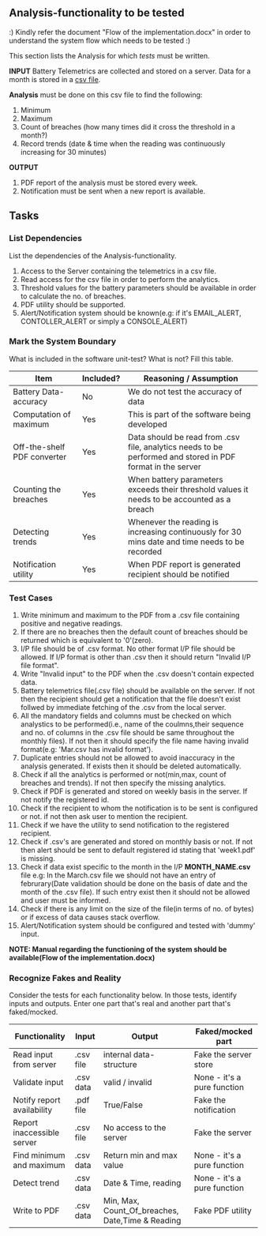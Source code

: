 ## Analysis-functionality to be tested

:) Kindly refer the document "Flow of the implementation.docx" in order to understand the system flow which needs to be tested :)

This section lists the Analysis for which _tests_ must be written.

**INPUT**
Battery Telemetrics are collected and stored on a server.
Data for a month is stored in a [csv file](https://en.wikipedia.org/wiki/Comma-separated_values).

**Analysis** must be done on this csv file to find the following:

1. Minimum
2. Maximum
3. Count of breaches (how many times did it cross the threshold in a month?)
4. Record trends (date & time when the reading was continuously increasing for 30 minutes)

**OUTPUT**
1. PDF report of the analysis must be stored every week.
2. Notification must be sent when a new report is available.

## Tasks

### List Dependencies

List the dependencies of the Analysis-functionality.

1. Access to the Server containing the telemetrics in a csv file.
2. Read access for the csv file in order to perform the analytics.
3. Threshold values for the battery parameters should be available in order to calculate the no. of breaches.
4. PDF utility should be supported.
5. Alert/Notification system should be known(e.g: if it's EMAIL_ALERT, CONTOLLER_ALERT or simply a CONSOLE_ALERT)


### Mark the System Boundary

What is included in the software unit-test? What is not? Fill this table.

| Item                      | Included?     | Reasoning / Assumption
|---------------------------|---------------|---
Battery Data-accuracy       |     No        | We do not test the accuracy of data
Computation of maximum      |     Yes       | This is part of the software being developed
Off-the-shelf PDF converter |     Yes       | Data should be read from .csv file, analytics needs to be performed and stored in PDF format in the server
Counting the breaches       |     Yes       | When battery parameters exceeds their threshold values it needs to be accounted as a breach
Detecting trends            |     Yes       | Whenever the reading is increasing continuously for 30 mins date and time needs to be recorded
Notification utility        |     Yes       | When PDF report is generated recipient should be notified

### Test Cases


1. Write minimum and maximum to the PDF from a .csv file containing positive and negative readings.
2. If there are no breaches then the default count of breaches should be returned which is equivalent to '0'(zero).
3. I/P file should be of .csv format. No other format I/P file should be allowed. If I/P format is other than .csv then it should return "Invalid I/P file format".
4. Write "Invalid input" to the PDF when the .csv doesn't contain expected data.
5. Battery telemetrics file(.csv file) should be available on the server. If not then the recipient should get a notification that the file doesn't exist follwed by immediate    fetching of the .csv from the local server.
6. All the mandatory fields and columns must be checked on which analystics to be performed(i.e., name of the coulmns,their sequence and no. of columns in the .csv file should be same throughout the monthly files). If not then it should specify the file name having invalid format(e.g: 'Mar.csv has invalid format').
7. Duplicate entries should not be allowed to avoid inaccuracy in the analysis generated. If exists then it should be deleted automatically.
8. Check if all the analytics is performed or not(min,max, count of breaches and trends). If not then specify the missing analytics.
9. Check if PDF is generated and stored on weekly basis in the server. If not notify the registered id.
10. Check if the recipient to whom the notification is to be sent is configured or not. if not then ask user to mention the recipient.
11. Check if we have the utility to send notification to the registered recipient.
12. Check if .csv's are generated and stored on monthly basis or not. If not then alert should be sent to default registered id stating that 'week1.pdf' is missing.
13. Check if data exist specific to the month in the I/P **MONTH_NAME.csv** file e.g: In the March.csv file we should not have an entry of februrary(Date validation should be done on the basis of date and the month of the .csv file). If such entry exist then it should not be allowed and user must be informed.
14. Check if there is any limit on the size of the file(in terms of no. of bytes) or if excess of data causes stack overflow.
15. Alert/Notification system should be configured and tested with 'dummy' input.

**NOTE: Manual regarding the functioning of the system should be available(**Flow of the implementation.docx**)**

### Recognize Fakes and Reality

Consider the tests for each functionality below.
In those tests, identify inputs and outputs.
Enter one part that's real and another part that's faked/mocked.

| Functionality            | Input        | Output                                               | Faked/mocked part
|--------------------------|--------------|------------------------------------------------------|--------------------
Read input from server     | .csv file     | internal data-structure                             | Fake the server store
Validate input             | .csv data     | valid / invalid                                     | None - it's a pure function
Notify report availability | .pdf file     |  True/False                                         | Fake the notification
Report inaccessible server | .csv file     |  No access to the server                            | Fake the server
Find minimum and maximum   | .csv data     |  Return min and max value                           | None - it's a pure function
Detect trend               | .csv data     |  Date & Time, reading                               | None - it's a pure function
Write to PDF               | .csv data     |  Min, Max, Count_Of_breaches, Date,Time & Reading   | Fake PDF utility
